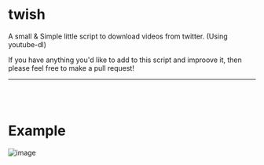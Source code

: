 # twish
A small &amp; Simple little script to download videos from twitter. (Using youtube-dl)


If you have anything you'd like to add to this script and improove it, then please feel free to make a pull request!
__ __

<br />
<br />

# Example
![image](https://cdn.discordapp.com/attachments/544314277323079687/970774564684582992/unknown.png)
